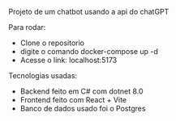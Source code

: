 Projeto de um chatbot usando a api do chatGPT

Para rodar:
  - Clone o repositorio
  - digite o comando docker-compose up -d
  - Acesse o link: localhost:5173


Tecnologias usadas: 
- Backend feito em C# com dotnet 8.0
- Frontend feito com React + Vite
- Banco de dados usado foi o Postgres
